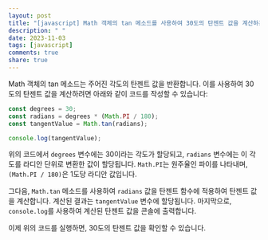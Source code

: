```yaml
---
layout: post
title: "[javascript] Math 객체의 tan 메소드를 사용하여 30도의 탄젠트 값을 계산하는 방법은 무엇인가요?"
description: " "
date: 2023-11-03
tags: [javascript]
comments: true
share: true
---
```


Math 객체의 tan 메소드는 주어진 각도의 탄젠트 값을 반환합니다. 이를 사용하여 30도의 탄젠트 값을 계산하려면 아래와 같이 코드를 작성할 수 있습니다:

```javascript
const degrees = 30;
const radians = degrees * (Math.PI / 180);
const tangentValue = Math.tan(radians);

console.log(tangentValue);
```

위의 코드에서 `degrees` 변수에는 30이라는 각도가 할당되고, `radians` 변수에는 이 각도를 라디안 단위로 변환한 값이 할당됩니다. `Math.PI`는 원주율인 파이를 나타내며, `(Math.PI / 180)`은 1도당 라디안 값입니다.

그다음, `Math.tan` 메소드를 사용하여 `radians` 값을 탄젠트 함수에 적용하여 탄젠트 값을 계산합니다. 계산된 결과는 `tangentValue` 변수에 할당됩니다. 마지막으로, `console.log`를 사용하여 계산된 탄젠트 값을 콘솔에 출력합니다.

이제 위의 코드를 실행하면, 30도의 탄젠트 값을 확인할 수 있습니다.